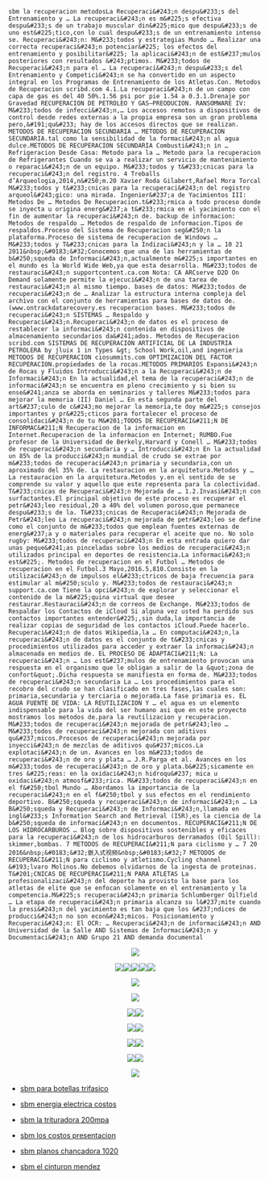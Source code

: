 
```
sbm la recuperacion metodosLa Recuperaci&#243;n despu&#233;s del Entrenamiento y … La recuperaci&#243;n es m&#225;s efectiva despu&#233;s de un trabajo muscular din&#225;mico que despu&#233;s de uno est&#225;tico,con lo cual despu&#233;s de un entrenamiento intenso se. Recuperaci&#243;n: M&#233;todos y estrategias Mundo … Realizar una correcta recuperaci&#243;n potenciar&#225; los efectos del entrenamiento y posibilitar&#225; la aplicaci&#243;n de est&#237;mulos posteriores con resultados &#243;ptimos. M&#233;todos de Recuperaci&#243;n para el … La recuperaci&#243;n despu&#233;s del Entrenamiento y Competici&#243;n se ha convertido en un aspecto integral en los Programas de Entrenamiento de los Atletas.Con. Metodos de Recuperacion scribd.com 4.1.La recuperaci&#243;n de un campo con capa de gas es del 40 50%.1.56 psi por pie 1.54 a 0.3.1.Drenaje por Gravedad RECUPERACION DE PETROLEO Y GAS—PREODUCION. RANSOMWARE IV: M&#233;todos de infecci&#243;n,… Los accesos remotos a dispositivos de control desde redes externas a la propia empresa son un gran problema pero,&#191;qu&#233; hay de los accesos directos que se realizan. METODOS DE RECUPERACION SECUNDARIA … METODOS DE RECUPERACION SECUNDARIA.tal como la sensibilidad de la formaci&#243;n al agua dulce.METODOS DE RECUPERACION SECUNDARIA Combusti&#243;n in … Refrigeracion Desde Casa: Metodo para la … Metodo para la recuperacion de Refrigerantes Cuando se va a realizar un servicio de mantenimiento o reparaci&#243;n de un equipo. M&#233;todos y t&#233;cnicas para la recuperaci&#243;n del registro. 4 Treballs d’Arqueologia,2014,n&#250;m.20 Xavier Roda Gilabert,Rafael Mora Torcal M&#233;todos y t&#233;cnicas para la recuperaci&#243;n del registro arqueol&#243;gico: una mirada. Ingenier&#237;a de Yacimientos III: Metodos De … Metodos De Recuperacion.t&#233;rmica a todo proceso donde se inyecta u origina energ&#237;a t&#233;rmica en el yacimiento con el fin de aumentar la recuperaci&#243;n de. backup de informacion: Metodos de respaldo … Metodos de respaldo de informacion.Tipos de respaldos.Proceso del Sistema de Recuperacion seg&#250;n la plataforma.Proceso de sistema de recuperacion de Windows … M&#233;todos y T&#233;cnicas para la Indizaci&#243;n y la … 10 21 2011&nbsp;&#0183;&#32;Conocemos que una de las herramientas de b&#250;squeda de Informaci&#243;n,actualmente m&#225;s importantes en el mundo es la World Wide Web,ya que esta desarrolla. M&#233;todos de restauraci&#243;n supportcontent.ca.com Nota: CA ARCserve D2D On Demand solamente permite la ejecuci&#243;n de una tarea de restauraci&#243;n al mismo tiempo. bases de datos: M&#233;todos de recuperaci&#243;n de … Analizar la estructura interna compleja del archivo con el conjunto de herramientas para bases de datos de.(www.ontrackdatarecovery.es recuperacion bases. M&#233;todos de recuperaci&#243;n SISTEMAS … Respaldo y Recuperaci&#243;n.Recuperaci&#243;n de datos es el proceso de restablecer la informaci&#243;n contenida en dispositivos de almacenamiento secundarios da&#241;ados. Metodos de Recuperacion scribd.com SISTEMAS DE RECUPERACION ARTIFICIAL DE LA INDUSTRIA PETROLERA by jluix 1 in Types &gt; School Work,oil,and ingenieria METODOS DE RECUPERACION ciosummits.com OPTIMIZACION DEL FACTOR RECUPERACION.propiedades de la rocas.METODOS PRIMARIOS Expansi&#243;n de Rocas y Fluidos Introducci&#243;n a la Recuperaci&#243;n de Informaci&#243;n En la actualidad,el tema de la recuperaci&#243;n de informaci&#243;n se encuentra en pleno crecimiento y si bien su ense&#241;anza se aborda en seminarios y talleres M&#233;todos para mejorar la memoria (II) Daniel … En esta segunda parte del art&#237;culo de c&#243;mo mejorar la memoria,te doy m&#225;s consejos importantes y pr&#225;cticos para fortalecer el proceso de consolidaci&#243;n de tu M&#201;TODOS DE RECUPERACI&#211;N DE INFORMAC&#211;N Recuperacion de la informacion en Internet.Recuperacion de la informacion en Internet; RUMBO.Fue profesor de la Universidad de Berkely,Harvard y Conell … M&#233;todos de recuperaci&#243;n secundaria y … Introducci&#243;n En la actualidad un 85% de la producci&#243;n mundial de crudo se extrae por m&#233;todos de recuperaci&#243;n primaria y secundaria,con un aproximado del 35% de. La restauracion en la arquitetura.Metodos y … La restauracion en la arquitetura.Metodos y.en el sentido de se comprende su valor y aquello que este representa para la colectividad. T&#233;cnicas de Recuperaci&#243;n Mejorada de … 1.2.Invasi&#243;n con surfactantes.El principal objetivo de este proceso es recuperar el petr&#243;leo residual,20 a 40% del volumen poroso,que permanece despu&#233;s de la. T&#233;cnicas de Recuperaci&#243;n Mejorada de Petr&#243;leo La recuperaci&#243;n mejorada de petr&#243;leo se define como el conjunto de m&#233;todos que emplean fuentes externas de energ&#237;a y o materiales para recuperar el aceite que no. No solo rugby: M&#233;todos de recuperaci&#243;n En esta entrada quiero dar unas peque&#241;as pinceladas sobre los medios de recuperaci&#243;n utilizados principal en deportes de resistencia.La informaci&#243;n est&#225;. Metodos de recuperacion en el Futbol … Metodos de recuperacion en el Futbol.3 Mayo,2016.5,810.Consiste en la utilizaci&#243;n de impulsos el&#233;ctricos de baja frecuencia para estimular al m&#250;sculo y. M&#233;todos de restauraci&#243;n support.ca.com Tiene la opci&#243;n de explorar y seleccionar el contenido de la m&#225;quina virtual que desee restaurar.Restauraci&#243;n de correos de Exchange. M&#233;todos de Respaldar los Contactos de iCloud Si alguna vez usted ha perdido sus contactos importantes entender&#225;,sin duda,la importancia de realizar copias de seguridad de los contactos iCloud.Puede hacerlo. Recuperaci&#243;n de datos Wikipedia,la … En computaci&#243;n,la recuperaci&#243;n de datos es el conjunto de t&#233;cnicas y procedimientos utilizados para acceder y extraer la informaci&#243;n almacenada en medios de. EL PROCESO DE ADAPTACI&#211;N: La recuperaci&#243;n … Los est&#237;mulos de entrenamiento provocan una respuesta en el organismo que le obligan a salir de la &quot;zona de confort&quot;.Dicha respuesta se manifiesta en forma de. M&#233;todos de recuperaci&#243;n secundaria La … Los procedimientos para el recobro del crudo se han clasificado en tres fases,las cuales son: primaria,secundaria y terciaria o mejorada.La fase primaria es. EL AGUA FUENTE DE VIDA: LA REUTILIZACION Y … el agua es un elemento indispensable para la vida del ser humano asi que en este proyecto mostramos los metodos de.para la reutilizacion y recuperacion. M&#233;todos de recuperaci&#243;n mejorada de petr&#243;leo … M&#233;todos de recuperaci&#243;n mejorada con aditivos qu&#237;micos.Procesos de recuperaci&#243;n mejorada por inyecci&#243;n de mezclas de aditivos qu&#237;micos.La explotaci&#243;n de un. Avances en los m&#233;todos de recuperaci&#243;n de oro y plata … J.R.Parga et al. Avances en los m&#233;todos de recuperaci&#243;n de oro y plata.b&#225;sicamente en tres &#225;reas: en la oxidaci&#243;n hidroqu&#237; mica u oxidaci&#243;n atmosf&#233;rica. M&#233;todos de recuperaci&#243;n en el f&#250;tbol Mundo … Abordamos la importancia de la recuperaci&#243;n en el f&#250;tbol y sus efectos en el rendimiento deportivo. B&#250;squeda y recuperaci&#243;n de informaci&#243;n … La B&#250;squeda y Recuperaci&#243;n de Informaci&#243;n,llamada en ingl&#233;s Information Search and Retrieval (ISR),es la ciencia de la b&#250;squeda de informaci&#243;n en documentos. RECUPERACI&#211;N DE LOS HIDROCARBUROS … Blog sobre dispositivos sostenibles y eficaces para la recuperaci&#243;n de los hidrocarburos derramados (Oil Spill): skimmer,bombas. 7 METODOS de RECUPERACI&#211;N para ciclismo y … 7 20 2016&nbsp;&#0183;&#32;嵌入式视频&nbsp;&#0183;&#32;7 METODOS de RECUPERACI&#211;N para ciclismo y atletismo.Cycling channel &#193;lvaro Molinos.No debemos olvidarnos de la ingesta de proteinas. T&#201;CNICAS DE RECUPERACI&#211;N PARA ATLETAS La profesionalizaci&#243;n del deporte ha provisto la base para los atletas de elite que se enfocan solamente en el entrenamiento y la competencia.M&#225;s recuperaci&#243;n primaria Schlumberger Oilfield … La etapa de recuperaci&#243;n primaria alcanza su l&#237;mite cuando la presi&#243;n del yacimiento es tan baja que los &#237;ndices de producci&#243;n no son econ&#243;micos. Posicionamiento y Recuperaci&#243;n: El OCR: … Recuperaci&#243;n de informaci&#243;n AND Universidad de la Salle AND Sistemas de Informaci&#243;n y Documentaci&#243;n AND Grupo 21 AND demanda documental 
```

<div align="center">

<a href="https://es-crusher.shibang-china.com/github&k=sbm+la+recuperacion+metodos"><img src="https://static.shibang-china.com/es/crusher/logo.jpg"></a>

<a href="https://es-crusher.shibang-china.com/github&k=sbm+la+recuperacion+metodos"><img src="https://static.shibang-china.com/es/crusher/index.jpg"></a><a href="https://es-crusher.shibang-china.com/material.htmlgithub&k=sbm+la+recuperacion+metodos"><img src="https://static.shibang-china.com/es/crusher/material.jpg"></a><a href="https://es-crusher.shibang-china.com/application.htmlgithub&k=sbm+la+recuperacion+metodos"><img src="https://static.shibang-china.com/es/crusher/application.jpg"></a><a href="https://es-crusher.shibang-china.com/aboutus.htmlgithub&k=sbm+la+recuperacion+metodos"><img src="https://static.shibang-china.com/es/crusher/aboutus.jpg"></a><a href="https://es-crusher.shibang-china.com/contact.htmlgithub&k=sbm+la+recuperacion+metodos"><img src="https://static.shibang-china.com/es/crusher/contact.jpg"></a>

<a href="https://es-crusher.shibang-china.com/github&k=sbm+la+recuperacion+metodos"><img src="https://static.shibang-china.com/es/crusher/banner.jpg"></a>

<a href="https://swt.shibang-china.com/github&k=sbm+la+recuperacion+metodos"><img src="https://static.shibang-china.com/es/crusher/text.jpg"></a>

<a href="https://swt.shibang-china.com/github&k=sbm+la+recuperacion+metodos"><img src="https://static.shibang-china.com/es/crusher/chat.jpg"></a><a href="https://es-crusher.shibang-china.com/contact.htmlgithub&k=sbm+la+recuperacion+metodos"><img src="https://static.shibang-china.com/es/crusher/message.jpg"></a>

<a href="https://es-crusher.shibang-china.com/products/pe.htmlgithub&k=sbm+la+recuperacion+metodos"><img src="https://static.shibang-china.com/es/crusher/pe.jpg"></a><a href="https://es-crusher.shibang-china.com/products/pf.htmlgithub&k=sbm+la+recuperacion+metodos"><img src="https://static.shibang-china.com/es/crusher/pf.jpg"></a>

<a href="https://es-crusher.shibang-china.com/products/hpt.htmlgithub&k=sbm+la+recuperacion+metodos"><img src="https://static.shibang-china.com/es/crusher/hpt.jpg"></a><a href="https://es-crusher.shibang-china.com/products/vsi.htmlgithub&k=sbm+la+recuperacion+metodos"><img src="https://static.shibang-china.com/es/crusher/vsi.jpg"></a>

<a href="https://es-crusher.shibang-china.com/products/klv.htmlgithub&k=sbm+la+recuperacion+metodos"><img src="https://static.shibang-china.com/es/crusher/klv.jpg"></a><a href="https://es-crusher.shibang-china.com/products/portable.htmlgithub&k=sbm+la+recuperacion+metodos"><img src="https://static.shibang-china.com/es/crusher/portable.jpg"></a>

<a href="https://swt.shibang-china.com/github&k=sbm+la+recuperacion+metodos"><img src="https://static.shibang-china.com/es/crusher/case.jpg"></a>

</div>


* [sbm para botellas trifasico](sbm%20para%20botellas%20trifasico.md)

* [sbm energia electrica costos](sbm%20energia%20electrica%20costos.md)

* [sbm la trituradora 200mpa](sbm%20la%20trituradora%20200mpa.md)

* [sbm los costos presentacion](sbm%20los%20costos%20presentacion.md)

* [sbm planos chancadora 1020](sbm%20planos%20chancadora%201020.md)

* [sbm el cinturon mendez](sbm%20el%20cinturon%20mendez.md)